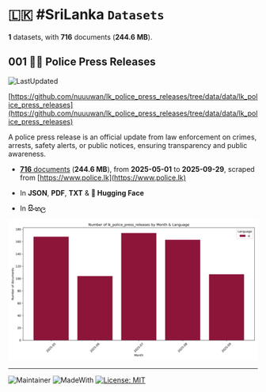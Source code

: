 # 🇱🇰 #SriLanka `Datasets`

**1** datasets, with **716** documents (**244.6 MB**).

## 001 👮‍♂️ Police Press Releases

![LastUpdated](https://img.shields.io/badge/last_updated-2025--09--30_12:13:26-green)

[https://github.com/nuuuwan/lk_police_press_releases/tree/data/data/lk_police_press_releases](https://github.com/nuuuwan/lk_police_press_releases/tree/data/data/lk_police_press_releases)

A police press release is an official update from law enforcement on crimes, arrests, safety alerts, or public notices, ensuring transparency and public awareness.

- [**716** documents](https://github.com/nuuuwan/lk_police_press_releases/tree/data/data/lk_police_press_releases) (**244.6 MB**), from **2025-05-01** to **2025-09-29**, scraped from [https://www.police.lk](https://www.police.lk)

- In **JSON**, **PDF**, **TXT** & **🤗 Hugging Face**

- In **සිංහල**

![Chart](https://raw.githubusercontent.com/nuuuwan/lk_police_press_releases/refs/heads/data/data/lk_police_press_releases/docs_by_month_and_lang.png)

---

![Maintainer](https://img.shields.io/badge/maintainer-nuuuwan-red)
![MadeWith](https://img.shields.io/badge/made_with-python-blue)
[![License: MIT](https://img.shields.io/badge/License-MIT-yellow.svg)](https://opensource.org/licenses/MIT)
